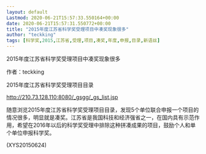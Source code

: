 ```yaml
---
layout: default
Lastmod: 2020-06-21T15:57:33.550164+00:00
date: 2020-06-21T15:57:31.550772+00:00
title: "2015年度江苏省科学奖受理项目中凑奖现象很多"
author: "teckking"
tags: [科学奖,2015,江苏省,受理,项目,凑奖,年度,申报,目录,新语丝]
---
```


2015年度江苏省科学奖受理项目中凑奖现象很多

作者：teckking

2015年度江苏省科学奖受理项目目录

http://210.73.128.110:8080/_gsgg/_gs_list.jsp

随意浏览2015年度江苏省科学奖受理项目目录，发现5个单位联合申报一个项目的情况很多，明显就是凑奖。江苏省是我国科技和经济强省之一，在国内具有示范作用，希望在2016年以后的科学奖受理中排除这种拼凑成果的项目，鼓励个人和单个单位申报科学奖。

(XYS20150624)

